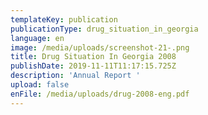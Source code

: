```yaml
---
templateKey: publication
publicationType: drug_situation_in_georgia
language: en
image: /media/uploads/screenshot-21-.png
title: Drug Situation In Georgia 2008
publishDate: 2019-11-11T11:17:15.725Z
description: 'Annual Report '
upload: false
enFile: /media/uploads/drug-2008-eng.pdf
---
```


